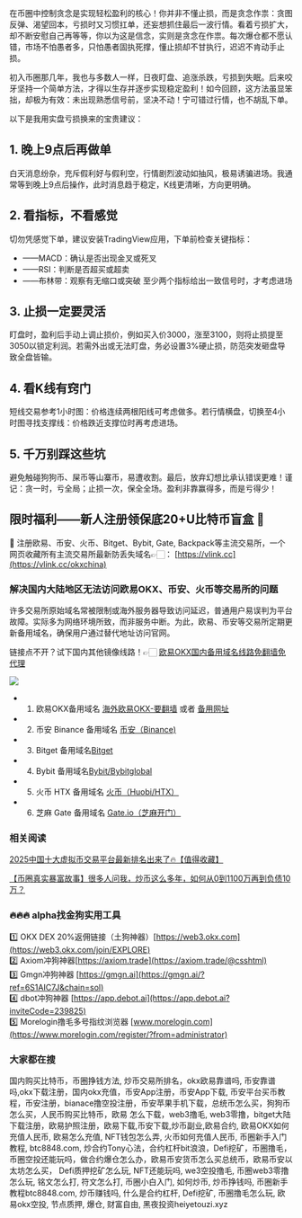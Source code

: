 在币圈中控制贪念是实现轻松盈利的核心！你并非不懂止损，而是贪念作祟：贪图反弹、渴望回本，亏损时又习惯扛单，还妄想抓住最后一波行情。看着亏损扩大，却不断安慰自己再等等，你以为这是信念，实则是贪念在作祟。每次爆仓都不愿认错，市场不怕愚者多，只怕愚者固执死撑，懂止损却不甘执行，迟迟不肯动手止损。

初入币圈那几年，我也与多数人一样，日夜盯盘、追涨杀跌，亏损到失眠。后来咬牙坚持一个简单方法，才得以生存并逐步实现稳定盈利！如今回顾，这方法虽显笨拙，却极为有效：未出现熟悉信号前，坚决不动！宁可错过行情，也不胡乱下单。

以下是我用实盘亏损换来的宝贵建议：

## 1. 晚上9点后再做单
白天消息纷杂，充斥假利好与假利空，行情剧烈波动如抽风，极易诱骗进场。我通常等到晚上9点后操作，此时消息趋于稳定，K线更清晰，方向更明确。

## 2. 看指标，不看感觉
切勿凭感觉下单，建议安装TradingView应用，下单前检查关键指标：
- ——MACD：确认是否出现金叉或死叉
- ——RSI：判断是否超买或超卖
- ——布林带：观察有无缩口或突破
至少两个指标给出一致信号时，才考虑进场

## 3. 止损一定要灵活
盯盘时，盈利后手动上调止损价，例如买入价3000，涨至3100，则将止损提至3050以锁定利润。若需外出或无法盯盘，务必设置3%硬止损，防范突发砸盘导致全盘皆输。

## 4. 看K线有窍门
短线交易参考1小时图：价格连续两根阳线可考虑做多。若行情横盘，切换至4小时图寻找支撑线：价格跌近支撑位时再考虑进场。

## 5. 千万别踩这些坑
避免触碰狗狗币、屎币等山寨币，易遭收割。最后，放弃幻想比承认错误更难！谨记：贪一时，亏全局；止损一次，保全全场。盈利非靠赢得多，而是亏得少！

## 限时福利——新人注册领保底20+U比特币盲盒 🎁
🎁 注册欧易、币安、火币、Bitget、Bybit, Gate, Backpack等主流交易所，一个网页收藏所有主流交易所最新防丢失域名👉🏻： [https://vlink.cc](https://vlink.cc/okxchina)

### 解决国内大陆地区无法访问欧易OKX、币安、火币等交易所的问题
许多交易所原始域名常被限制或海外服务器导致访问延迟，普通用户易误判为平台故障。实际多为网络环境所致，而非服务中断。为此，欧易、币安等交易所定期更新备用域名，确保用户通过替代地址访问官网。

链接点不开？试下国内其他镜像线路！👉🏻 [欧易OKX国内备用域名线路免翻墙免代理](https://vlink.cc/okxcn)

[![](https://307e939.webp.li/20250812124552161.png)](https://vlink.cc/okxcn)

- 1. 欧易OKX备用域名 [海外欧易OKX-要翻墙](https://www.okx.com/join/74873351) 或者 [备用网址](https://www.ouchyi.cc/zh-hans/join/74873351) 
- 2. 币安 Binance 备用域名 [币安（Binance)](https://accounts.binance.com/zh-CN/register?ref=36457687)
- 3. Bitget 备用域名[Bitget](https://www.bitget.com/zh-CN/referral/register?from=referral&clacCode=VRNEYUTR)
- 4. Bybit 备用域名[Bybit/Bybitglobal](https://www.bybitglobal.com/zh-MY/invite/?ref=VMKORMM)
- 5. 火币 HTX 备用域名 [火币（Huobi/HTX）](https://www.htx.com/invite/zh-cn/1f?invite_code=whf45223)
- 6. 芝麻 Gate 备用域名 [Gate.io（芝麻开门）](https://www.gate.io/zh/signup?ref_type=103&ref=A1ERAQ)

### 相关阅读

[2025中国十大虚拟币交易平台最新排名出来了🔥【值得收藏】](https://btc8848.com/top-10-exchanges/)

[【币圈真实暴富故事】很多人问我，炒币这么多年，如何从0到1100万再到负债10万？](https://heiyetouzi.xyz/biquanstory001/)

### 🔥🔥🔥 alpha找金狗实用工具
1️⃣ OKX DEX 20%返佣链接（土狗神器）[https://web3.okx.com](https://web3.okx.com/join/EXPLORE)  
2️⃣ Axiom冲狗神器[https://axiom.trade](https://axiom.trade/@csshtml)  
3️⃣ Gmgn冲狗神器 [https://gmgn.ai](https://gmgn.ai/?ref=6S1AIC7J&chain=sol)  
4️⃣ dbot冲狗神器 [https://app.debot.ai](https://app.debot.ai?inviteCode=239825)  
5️⃣ Morelogin撸毛多号指纹浏览器 [www.morelogin.com](https://www.morelogin.com/register/?from=administrator)    

### 大家都在搜
国内购买比特币，币圈挣钱方法, 炒币交易所排名，okx欧易靠谱吗, 币安靠谱吗,okx下载注册，国内okx充值，币安App注册，币安App下载, 币安平台买币教程，币安注册，bianace撸空投注册，币安苹果手机下载，总统币怎么买，狗狗币怎么买，人民币购买比特币，欧易 怎么下载，web3撸毛, web3零撸，bitget大陆下载注册，欧易护照注册，欧易下载,币安下载,炒币副业,欧易合约, 欧易OKX如何充值人民币, 欧易怎么充值, NFT钱包怎么弄, 火币如何充值人民币, 币圈新手入门教程, btc8848.com, 炒合约Tony心法，合约杠杆bit浪浪，Defi挖矿，币圈撸毛，币圈空投还能玩吗，做合约爆仓怎么办，欧易币安货币怎么买总统币，欧易币安以太坊怎么买， Defi质押挖矿怎么玩, NFT还能玩吗, we3空投撸毛, 币圈web3零撸怎么玩, 铭文怎么打, 符文怎么打, 币圈小白入门, 如何炒币, 炒币挣钱吗, 币圈新手教程btc8848.com, 炒币赚钱吗, 什么是合约杠杆, Defi挖矿, 币圈撸毛怎么玩, 欧易okx空投, 节点质押, 爆仓, 财富自由, 黑夜投资heiyetouzi.xyz